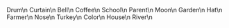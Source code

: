 Drum\\n
Curtain\\n
Bell\\n
Coffee\\n
School\\n
Parent\\n
Moon\\n
Garden\\n
Hat\\n
Farmer\\n
Nose\\n
Turkey\\n
Color\\n
House\\n
River\\n